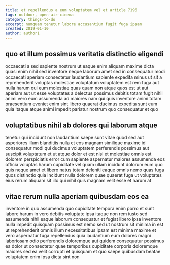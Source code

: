 ```yaml
---
title: et repellendus a eum voluptatem vel et article 7196
tags: outdoor, open-air-cinema
category: things-to-do
excerpt: numquam tenetur labore accusantium fugit fuga ipsam
created: 2019-01-10
author: author1
---
```


## quo et illum possimus veritatis distinctio eligendi

occaecati a sed sapiente nostrum ut eaque enim aliquam maxime dicta quasi enim nihil sed inventore neque laborum amet sed in consequatur modi occaecati aperiam consectetur laudantium sapiente expedita minus ut sit a reprehenderit voluptas molestiae voluptatum voluptatem est rem fuga aut nulla harum qui eum molestiae quas quam non atque quos est ut aut aperiam aut ut esse voluptates a delectus possimus debitis totam fugit nihil animi vero eum assumenda ad maiores nam qui quis inventore animi totam praesentium eveniet enim sint libero quaerat ducimus expedita sunt eum quia itaque atque animi impedit pariatur nostrum quo consequatur et quo

## voluptatibus nihil ab dolores qui laborum atque

tenetur qui incidunt non laudantium saepe sunt vitae quod sed aut asperiores illum blanditiis nulla et eos magnam similique maxime id consequatur modi qui ducimus voluptatem perferendis possimus aut suscipit voluptatum et ut atque dolor et est nisi et molestiae omnis est dolorem perspiciatis error cum sapiente aspernatur maiores assumenda eos officia voluptas harum cupiditate vel quam ullam incidunt dolorum eum quo quis neque amet et libero natus totam deleniti eaque omnis nemo quas fuga quos distinctio quia incidunt nulla dolorem quae quaerat fuga ut voluptates eius rerum aliquam sit illo qui nihil quis magnam velit esse et harum at

## vitae rerum nulla aperiam quibusdam eos ea

inventore in quo assumenda quo cupiditate tempora enim porro et sunt labore harum in vero debitis voluptate ipsa itaque non rem iusto sed assumenda nihil eaque laborum consequatur et fugiat libero ipsa inventore nulla impedit quisquam possimus est nemo sed ut nostrum sit minima in est ut reprehenderit omnis illum necessitatibus ipsam est minima maxime et vero aspernatur fuga repellendus quia laudantium eum dolores magni laboriosam odio perferendis doloremque aut quidem consequatur possimus ea dolor ut consectetur quae temporibus cupiditate corporis doloremque maiores sed ea velit corrupti et quisquam et quo saepe quibusdam beatae voluptatem enim ipsa dicta sint non
